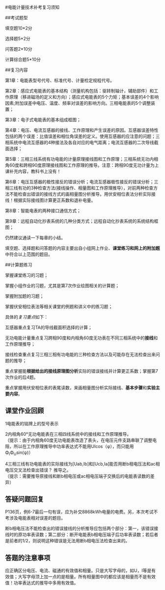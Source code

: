 #电能计量技术补考复习须知

##考试题型

填空题10*2分 

选择题5*2分  

问答题2*10分  

计算综合题5*10分

##复习内容

第1章：电能表型号代号、标准代号、计量检定规程代号。

第2章：感应式电能表的基本结构（测量机构包括：驱转制轴计，辅助部件）和工作原理（移进磁场的定义和方向）；感应式电能表的5个力矩；基本误差的4个影响因素;附加误差中电压、温度、频率对误差的影响方向。三相电能表的5个调整装置；

第3章：电子式电能表的基本组成框图；

第4章：电压、电流互感器的接线、工作原理和产生误差的原因。互感器误差特性包括的两个误差：比值误差和相位角误差的定义。使用互感器的应注意的问题；三相系统中电流互感器的4种接法及各自对应的电气距离；电流互感器的二次导线截面选择；


第5章：三相三线系统有功电能的计量原理接线图和工作原理；三相系统无功内相角60度和跨相90度原理接线图和工作原理的推导。注意：跨相90度无功计量为上课补充内容，教科书上没有！

第6章：电压互感器的极性接反的错误分析；电流互感器极性接反的错误分析；三相三线有功的3种检查方法(接线操作、相量图和工作原理推导），对前两种检查方法不能检查出错误的接线方式的画相量图分析推导。用伏安相位表法分析实际接线！根据实际接线图计算更正系数和退补电量。

第8章：智能电表的两种接口通信方式；


第9章：远程自动化抄表系统的几种分类方式；远程自动化抄表系统的系统结构框图；


仍然建议通读一下每章的小结。

填空题、选择题和问答题的内容主要出自小组网上作业、**课堂练习和网上的附加题**中符合以上范围的题目。


##计算题练习

掌握课堂练习的习题；

掌握小组作业的习题，尤其是第7次作业绘图相关的计算题；

掌握附加题的习题；

掌握伏安相位表法等相关课堂的例题和讲义中的练习题；

具体的*复习重点*如下：

互感器重点复习TA的导线截面积选择的计算；

无功电能计量重点复习跨相90度和内相角60度无功表在不同三相系统中的**接线**和工作原理推导；

接线检查重点复习三相三相有功电能的三种检查方法以及可能存在无法检查出来问题的推导；

重点掌握能**根据给出的接线原理图分析**实际的错误接线并计算更正系数；掌握第7次作业的后4题。

重点掌握用伏安相位表的表尾读数，来画相量图分析实际接线、**基本步骤**和**实验主要内容**。

## 课堂作业回顾

1电能表的铭牌上的型号表示

2内相角60°无功电能表在三相四线系统中的接线和工作原理推导。  
（提示：由于内相角60度无功电能表改造了表头，在电压元件支路串联了调整电阻，所以在工作原理推导中功率表达式不能用UIcos（φ），而只能用Φ<sub>I</sub>Φ<sub>U</sub>sin(ψ)）

4三相三线有功电能表的实际接线为[Uab,Ib]和[Ucb,Ia]能否用断b相电压法和ac相电压交叉法检查出错误？ 推导之。  
（提示：需要推导原接线和断b相电压或ac相电压端子交换后的电能表读数的差异）

## 答疑问题回复

P136页，例6-7最后一句有误，应为补交8868kWh电量的电费。另，本次考试不考涉及电能表相对误差的题目。

断b相电压法不能检查出的错误接线的分析推导应包括两个部分：第一，该错误接线时的原功率表读数；第二部分：断开电能表b相电压端子后功率表读数；若后者是前者的1/2，则说明这种错误是无法用断b相电压法检查出来的。

## 答题的注意事项

应正确区分电压、电流、磁通的有效值和相量。只是大写字母的，如U，I等是有效值；大写字母顶上加一点的是相量。所有相量图中的都应该是相量而不是有效值！功率表达式的推导中多用有效值。

